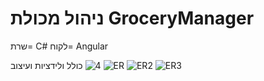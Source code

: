 # ניהול מכולת GroceryManager
שרת= C#
לקוח= Angular

כולל ולידציות ועיצוב
![4](https://github.com/user-attachments/assets/45a2f537-732d-4d41-b8d1-b62ee1bfeb09)
![ER](https://github.com/user-attachments/assets/f9f873dc-883a-42a0-a555-2c966becbadf)
![ER2](https://github.com/user-attachments/assets/7d0b689c-ffcd-42ed-9841-c876312aa58a)
![ER3](https://github.com/user-attachments/assets/cd5148bb-5cbc-4eec-b7b0-8c4fa315af3b)



